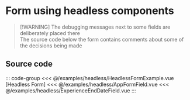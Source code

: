 <script setup>
import HeadlessFormExample from './headless/HeadlessFormExample.vue'
</script>

# Form using headless components

> [!WARNING] The debugging messages next to some fields are deliberately placed there<br> The source code below the form contains comments about some of the decisions being made

<ClientOnly>
    <LiveDemo :component="HeadlessFormExample"></LiveDemo>
</ClientOnly>

## Source code

::: code-group
<<< @/examples/headless/HeadlessFormExample.vue [Headless Form]
<<< @/examples/headless/AppFormField.vue
<<< @/examples/headless/ExperienceEndDateField.vue
:::

